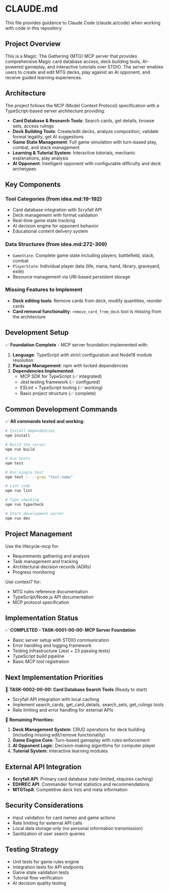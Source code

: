 # CLAUDE.md

This file provides guidance to Claude Code (claude.ai/code) when working with code in this repository.

## Project Overview

This is a Magic: The Gathering (MTG) MCP server that provides comprehensive Magic card database access, deck building tools, AI-powered gameplay, and interactive tutorials over STDIO. The server enables users to create and edit MTG decks, play against an AI opponent, and receive guided learning experiences.

## Architecture

The project follows the MCP (Model Context Protocol) specification with a TypeScript-based server architecture providing:

- **Card Database & Research Tools**: Search cards, get details, browse sets, access rulings
- **Deck Building Tools**: Create/edit decks, analyze composition, validate format legality, get AI suggestions
- **Game State Management**: Full game simulation with turn-based play, combat, and stack management
- **Learning & Tutorial System**: Interactive tutorials, mechanic explanations, play analysis
- **AI Opponent**: Intelligent opponent with configurable difficulty and deck archetypes

## Key Components

### Tool Categories (from idea.md:19-192)
- Card database integration with Scryfall API
- Deck management with format validation
- Real-time game state tracking
- AI decision engine for opponent behavior
- Educational content delivery system

### Data Structures (from idea.md:272-309)
- `GameState`: Complete game state including players, battlefield, stack, combat
- `PlayerState`: Individual player data (life, mana, hand, library, graveyard, exile)
- Resource management via URI-based persistent storage

### Missing Features to Implement
- **Deck editing tools**: Remove cards from deck, modify quantities, reorder cards
- **Card removal functionality**: `remove_card_from_deck` tool is missing from the architecture

## Development Setup

✅ **Foundation Complete** - MCP server foundation implemented with:

1. **Language**: TypeScript with strict configuration and Node16 module resolution
2. **Package Management**: npm with locked dependencies
3. **Dependencies Implemented**: 
   - MCP SDK for TypeScript (✅ integrated)
   - Jest testing framework (✅ configured)
   - ESLint + TypeScript tooling (✅ working)
   - Basic project structure (✅ complete)

## Common Development Commands

✅ **All commands tested and working**:

```bash
# Install dependencies
npm install

# Build the server
npm run build

# Run tests
npm test

# Run single test
npm test -- --grep "test-name"

# Lint code
npm run lint

# Type checking
npm run typecheck

# Start development server
npm run dev
```

## Project Management

Use the lifecycle-mcp for:
- Requirements gathering and analysis
- Task management and tracking
- Architectural decision records (ADRs)
- Progress monitoring

Use context7 for:
- MTG rules reference documentation
- TypeScript/Node.js API documentation
- MCP protocol specification

## Implementation Status

✅ **COMPLETED - TASK-0001-00-00: MCP Server Foundation**
- Basic server setup with STDIO communication
- Error handling and logging framework
- Testing infrastructure (Jest + 23 passing tests)
- TypeScript build pipeline
- Basic MCP tool registration

## Next Implementation Priorities

🎯 **TASK-0002-00-00: Card Database Search Tools** (Ready to start)
- Scryfall API integration with local caching
- Implement search_cards, get_card_details, search_sets, get_rulings tools
- Rate limiting and error handling for external APIs

🔄 **Remaining Priorities:**
1. **Deck Management System**: CRUD operations for deck building (including missing edit/remove functionality)
2. **Game Engine Core**: Turn-based gameplay with rules enforcement  
3. **AI Opponent Logic**: Decision-making algorithms for computer player
4. **Tutorial System**: Interactive learning modules

## External API Integration

- **Scryfall API**: Primary card database (rate-limited, requires caching)
- **EDHREC API**: Commander format statistics and recommendations  
- **MTGTop8**: Competitive deck lists and meta information

## Security Considerations

- Input validation for card names and game actions
- Rate limiting for external API calls
- Local data storage only (no personal information transmission)
- Sanitization of user search queries

## Testing Strategy

- Unit tests for game rules engine
- Integration tests for API endpoints
- Game state validation tests
- Tutorial flow verification
- AI decision quality testing